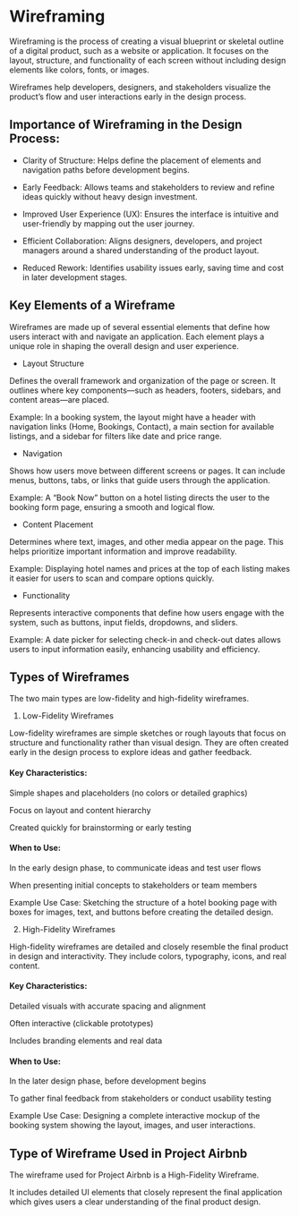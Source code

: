 # Wireframing
Wireframing is the process of creating a visual blueprint or skeletal outline of a digital product, such as a website or application. It focuses on the layout, structure, and functionality of each screen without including design elements like colors, fonts, or images.

Wireframes help developers, designers, and stakeholders visualize the product’s flow and user interactions early in the design process.

## Importance of Wireframing in the Design Process:

- Clarity of Structure: Helps define the placement of elements and navigation paths before development begins.

- Early Feedback: Allows teams and stakeholders to review and refine ideas quickly without heavy design investment.

- Improved User Experience (UX): Ensures the interface is intuitive and user-friendly by mapping out the user journey.

- Efficient Collaboration: Aligns designers, developers, and project managers around a shared understanding of the product layout.

- Reduced Rework: Identifies usability issues early, saving time and cost in later development stages.

## Key Elements of a Wireframe

Wireframes are made up of several essential elements that define how users interact with and navigate an application. Each element plays a unique role in shaping the overall design and user experience.

- Layout Structure

Defines the overall framework and organization of the page or screen. It outlines where key components—such as headers, footers, sidebars, and content areas—are placed.

Example:
In a booking system, the layout might have a header with navigation links (Home, Bookings, Contact), a main section for available listings, and a sidebar for filters like date and price range.

- Navigation

Shows how users move between different screens or pages. It can include menus, buttons, tabs, or links that guide users through the application.

Example:
A “Book Now” button on a hotel listing directs the user to the booking form page, ensuring a smooth and logical flow.

- Content Placement

Determines where text, images, and other media appear on the page. This helps prioritize important information and improve readability.

Example:
Displaying hotel names and prices at the top of each listing makes it easier for users to scan and compare options quickly.

- Functionality

Represents interactive components that define how users engage with the system, such as buttons, input fields, dropdowns, and sliders.

Example:
A date picker for selecting check-in and check-out dates allows users to input information easily, enhancing usability and efficiency.

## Types of Wireframes

The two main types are low-fidelity and high-fidelity wireframes.

1. Low-Fidelity Wireframes

Low-fidelity wireframes are simple sketches or rough layouts that focus on structure and functionality rather than visual design. They are often created early in the design process to explore ideas and gather feedback.

#### Key Characteristics:

Simple shapes and placeholders (no colors or detailed graphics)

Focus on layout and content hierarchy

Created quickly for brainstorming or early testing

#### When to Use:

In the early design phase, to communicate ideas and test user flows

When presenting initial concepts to stakeholders or team members

Example Use Case:
Sketching the structure of a hotel booking page with boxes for images, text, and buttons before creating the detailed design.

2. High-Fidelity Wireframes

High-fidelity wireframes are detailed and closely resemble the final product in design and interactivity. They include colors, typography, icons, and real content.

#### Key Characteristics:

Detailed visuals with accurate spacing and alignment

Often interactive (clickable prototypes)

Includes branding elements and real data

#### When to Use:

In the later design phase, before development begins

To gather final feedback from stakeholders or conduct usability testing

Example Use Case:
Designing a complete interactive mockup of the booking system showing the layout, images, and user interactions.

## Type of Wireframe Used in Project Airbnb

The wireframe used for Project Airbnb is a High-Fidelity Wireframe.

It includes detailed UI elements that closely represent the final application which gives users a clear understanding of the final product design.
